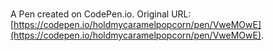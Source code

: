 # 

A Pen created on CodePen.io. Original URL: [https://codepen.io/holdmycaramelpopcorn/pen/VweMOwE](https://codepen.io/holdmycaramelpopcorn/pen/VweMOwE).


